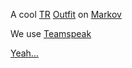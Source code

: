 A cool [TR](../../factions/Terran_Republic.md) [Outfit](../../terminology/Outfit.md) on
[Markov](../servers/Markov.md)

We use [Teamspeak](../TeamSpeak.md)

[Yeah...](http://myplanetside.station.sony.com/outfit.jsp?outfitId=16355&worldId=3)

